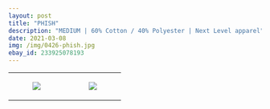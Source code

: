 ```yaml
---
layout: post
title: "PHISH"
description: "MEDIUM | 60% Cotton / 40% Polyester | Next Level apparel"
date: 2021-03-08
img: /img/0426-phish.jpg
ebay_id: 233925078193
---
```




<table style="width:100%;"><tr><td style="vertical-align:top;">
      <figure class="tmblr-full" data-orig-height="2048" data-orig-width="1365" data-orig-src="https://concertshirts.netlify.app/shirts/0426/0426-01.jpg"><img src="https://64.media.tumblr.com/6d9b62dc2827c42c0489966742b0d213/6d27d40347c06258-14/s540x810/0b92e5fe72aded45fcd963361cddd6f5fc0b0826.jpg" data-orig-height="2048" data-orig-width="1365" data-orig-src="https://concertshirts.netlify.app/shirts/0426/0426-01.jpg"/></figure></td>
    <td style="vertical-align:top;">
      <figure class="tmblr-full" data-orig-height="2048" data-orig-width="1365" data-orig-src="https://concertshirts.netlify.app/shirts/0426/0426-02.jpg"><img src="https://64.media.tumblr.com/c704e668b3a2a8658a27f61900adfbba/6d27d40347c06258-7c/s540x810/4c0037ffc758839fb08e38710d7e2920c922d579.jpg" data-orig-height="2048" data-orig-width="1365" data-orig-src="https://concertshirts.netlify.app/shirts/0426/0426-02.jpg"/></figure></td>
  </tr></table>
